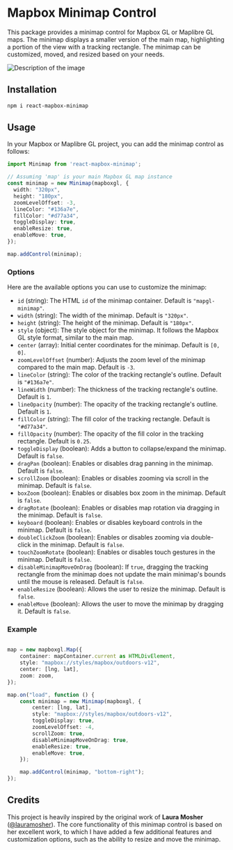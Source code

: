 # Mapbox Minimap Control

This package provides a minimap control for Mapbox GL or Maplibre GL maps. The minimap displays a smaller version of the main map, highlighting a portion of the view with a tracking rectangle. The minimap can be customized, moved, and resized based on your needs.

![Description of the image](https://3w-creation.net/demo-minimap.png)

## Installation

```bash
npm i react-mapbox-minimap
```
## Usage

In your Mapbox or Maplibre GL project, you can add the minimap control as follows:

```typescript
import Minimap from 'react-mapbox-minimap';

// Assuming 'map' is your main Mapbox GL map instance
const minimap = new Minimap(mapboxgl, {
  width: "320px",
  height: "180px",
  zoomLevelOffset: -3,
  lineColor: "#136a7e",
  fillColor: "#d77a34",
  toggleDisplay: true,
  enableResize: true,
  enableMove: true,
});

map.addControl(minimap);
```

### Options

Here are the available options you can use to customize the minimap:

- `id` (string): The HTML `id` of the minimap container. Default is `"mapgl-minimap"`.
- `width` (string): The width of the minimap. Default is `"320px"`.
- `height` (string): The height of the minimap. Default is `"180px"`.
- `style` (object): The style object for the minimap. It follows the Mapbox GL style format, similar to the main map.
- `center` (array): Initial center coordinates for the minimap. Default is `[0, 0]`.
- `zoomLevelOffset` (number): Adjusts the zoom level of the minimap compared to the main map. Default is `-3`.
- `lineColor` (string): The color of the tracking rectangle's outline. Default is `"#136a7e"`.
- `lineWidth` (number): The thickness of the tracking rectangle's outline. Default is `1`.
- `lineOpacity` (number): The opacity of the tracking rectangle's outline. Default is `1`.
- `fillColor` (string): The fill color of the tracking rectangle. Default is `"#d77a34"`.
- `fillOpacity` (number): The opacity of the fill color in the tracking rectangle. Default is `0.25`.
- `toggleDisplay` (boolean): Adds a button to collapse/expand the minimap. Default is `false`.
- `dragPan` (boolean): Enables or disables drag panning in the minimap. Default is `false`.
- `scrollZoom` (boolean): Enables or disables zooming via scroll in the minimap. Default is `false`.
- `boxZoom` (boolean): Enables or disables box zoom in the minimap. Default is `false`.
- `dragRotate` (boolean): Enables or disables map rotation via dragging in the minimap. Default is `false`.
- `keyboard` (boolean): Enables or disables keyboard controls in the minimap. Default is `false`.
- `doubleClickZoom` (boolean): Enables or disables zooming via double-click in the minimap. Default is `false`.
- `touchZoomRotate` (boolean): Enables or disables touch gestures in the minimap. Default is `false`.
- `disableMinimapMoveOnDrag` (boolean): If `true`, dragging the tracking rectangle from the minimap does not update the main minimap's bounds until the mouse is released. Default is `false`.
- `enableResize` (boolean): Allows the user to resize the minimap. Default is `false`.
- `enableMove` (boolean): Allows the user to move the minimap by dragging it. Default is `false`.


### Example

```typescript

map = new mapboxgl.Map({
    container: mapContainer.current as HTMLDivElement,
    style: "mapbox://styles/mapbox/outdoors-v12",
    center: [lng, lat],
    zoom: zoom,
});

map.on("load", function () {
    const minimap = new Minimap(mapboxgl, {
        center: [lng, lat],
        style: "mapbox://styles/mapbox/outdoors-v12",
        toggleDisplay: true,
        zoomLevelOffset: -4,
        scrollZoom: true,
        disableMinimapMoveOnDrag: true,
        enableResize: true,
        enableMove: true,
    });

    map.addControl(minimap, "bottom-right");
});

```

## Credits

This project is heavily inspired by the original work of **Laura Mosher** ([@lauramosher](https://github.com/lauramosher)). The core functionality of this minimap control is based on her excellent work, to which I have added a few additional features and customization options, such as the ability to resize and move the minimap.
